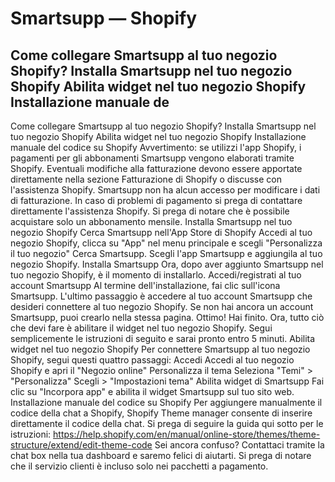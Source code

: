 # Smartsupp — Shopify
## Come collegare Smartsupp al tuo negozio Shopify? Installa Smartsupp nel tuo negozio Shopify Abilita widget nel tuo negozio Shopify Installazione manuale de
Come collegare Smartsupp al tuo negozio Shopify?
Installa Smartsupp nel tuo negozio Shopify
Abilita widget nel tuo negozio Shopify
Installazione manuale del codice su Shopify
Avvertimento: se utilizzi l'app Shopify, i pagamenti per gli abbonamenti Smartsupp vengono elaborati tramite Shopify. Eventuali modifiche alla fatturazione devono essere apportate direttamente nella sezione Fatturazione di Shopify o discusse con l'assistenza Shopify. Smartsupp non ha alcun accesso per modificare i dati di fatturazione. In caso di problemi di pagamento si prega di contattare direttamente l'assistenza Shopify. 
Si prega di notare che è possibile acquistare solo un abbonamento mensile.
Installa Smartsupp nel tuo negozio Shopify
Cerca Smartsupp nell'App Store di Shopify
Accedi al tuo negozio Shopify, clicca su "App" nel menu principale e scegli "Personalizza il tuo negozio"
Cerca Smartsupp.
Scegli l'app Smartsupp e aggiungila al tuo negozio Shopify.
Installa Smartsupp
Ora, dopo aver aggiunto Smartsupp nel tuo negozio Shopify, è il momento di installarlo.
Accedi/registrati al tuo account Smartsupp
Al termine dell'installazione, fai clic sull'icona Smartsupp.
L'ultimo passaggio è accedere al tuo account Smartsupp che desideri connettere al tuo negozio Shopify. Se non hai ancora un account Smartsupp, puoi crearlo nella stessa pagina.
Ottimo! Hai finito. Ora, tutto ciò che devi fare è abilitare il widget nel tuo negozio Shopify. Segui semplicemente le istruzioni di seguito e sarai pronto entro 5 minuti.
Abilita widget nel tuo negozio Shopify
Per connettere Smartsupp al tuo negozio Shopify, segui questi quattro passaggi:
Accedi
Accedi al tuo negozio Shopify e apri il "Negozio online"
Personalizza il tema
Seleziona "Temi" > "Personalizza"
Scegli > "Impostazioni tema"
Abilita widget di Smartsupp
Fai clic su "Incorpora app" e abilita il widget Smartsupp sul tuo sito web.
Installazione manuale del codice su Shopify
Per aggiungere manualmente il codice della chat a Shopify, Shopify Theme manager consente di inserire direttamente il codice della chat. Si prega di seguire la guida qui sotto per le istruzioni:
https://help.shopify.com/en/manual/online-store/themes/theme-structure/extend/edit-theme-code
Sei ancora confuso? Contattaci tramite la chat box nella tua dashboard e saremo felici di aiutarti. Si prega di notare che il servizio clienti è incluso solo nei pacchetti a pagamento.

